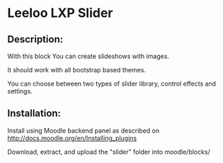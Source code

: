 # Leeloo LXP Slider

## Description:
With this block You can create slideshows with images.

It should work with all bootstrap based themes.

You can choose between two types of slider library, control effects and settings.

## Installation:
Install using Moodle backend panel as described on http://docs.moodle.org/en/Installing_plugins

Download, extract, and upload the "slider" folder into moodle/blocks/


